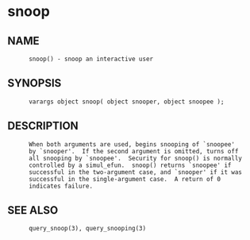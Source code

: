 # snoop
## NAME
          snoop() - snoop an interactive user

## SYNOPSIS
          varargs object snoop( object snooper, object snoopee );

## DESCRIPTION
          When both arguments are used, begins snooping of `snoopee'
          by `snooper'.  If the second argument is omitted, turns off
          all snooping by `snoopee'.  Security for snoop() is normally
          controlled by a simul_efun.  snoop() returns `snoopee' if
          successful in the two-argument case, and `snooper' if it was
          successful in the single-argument case.  A return of 0
          indicates failure.

## SEE ALSO
          query_snoop(3), query_snooping(3)

